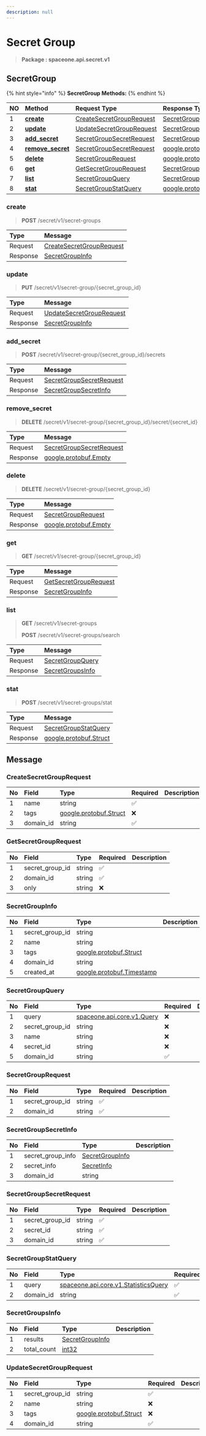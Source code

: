 ```yaml
---
description: null
---
```


# Secret Group

> **Package : spaceone.api.secret.v1**

## SecretGroup

{% hint style="info" %}
**SecretGroup Methods:**
{% endhint %}

| NO | Method | Request Type | Response Type | Description |
| :--- | :--- | :--- | :--- | :--- |
| 1 | [**create**](secret-group.md#create) | [CreateSecretGroupRequest](secret-group.md#createsecretgrouprequest) | [SecretGroupInfo](secret-group.md#secretgroupinfo) |  |
| 2 | [**update**](secret-group.md#update) | [UpdateSecretGroupRequest](secret-group.md#updatesecretgrouprequest) | [SecretGroupInfo](secret-group.md#secretgroupinfo) |  |
| 3 | [**add\_secret**](secret-group.md#add_secret) | [SecretGroupSecretRequest](secret-group.md#secretgroupsecretrequest) | [SecretGroupSecretInfo](secret-group.md#secretgroupsecretinfo) |  |
| 4 | [**remove\_secret**](secret-group.md#remove_secret) | [SecretGroupSecretRequest](secret-group.md#secretgroupsecretrequest) | [google.protobuf.Empty](https://github.com/protocolbuffers/protobuf/blob/master/src/google/protobuf/empty.proto) |  |
| 5 | [**delete**](secret-group.md#delete) | [SecretGroupRequest](secret-group.md#secretgrouprequest) | [google.protobuf.Empty](https://github.com/protocolbuffers/protobuf/blob/master/src/google/protobuf/empty.proto) |  |
| 6 | [**get**](secret-group.md#get) | [GetSecretGroupRequest](secret-group.md#getsecretgrouprequest) | [SecretGroupInfo](secret-group.md#secretgroupinfo) |  |
| 7 | [**list**](secret-group.md#list) | [SecretGroupQuery](secret-group.md#secretgroupquery) | [SecretGroupsInfo](secret-group.md#secretgroupsinfo) |  |
| 8 | [**stat**](secret-group.md#stat) | [SecretGroupStatQuery](secret-group.md#secretgroupstatquery) | [google.protobuf.Struct](https://github.com/protocolbuffers/protobuf/blob/master/src/google/protobuf/struct.proto) |  |

### create

> **POST** /secret/v1/secret-groups

| Type | Message |
| :--- | :--- |
| Request | [CreateSecretGroupRequest](secret-group.md#createsecretgrouprequest) |
| Response | [SecretGroupInfo](secret-group.md#secretgroupinfo) |

### update

> **PUT** /secret/v1/secret-group/{secret\_group\_id}

| Type | Message |
| :--- | :--- |
| Request | [UpdateSecretGroupRequest](secret-group.md#updatesecretgrouprequest) |
| Response | [SecretGroupInfo](secret-group.md#secretgroupinfo) |

### add\_secret

> **POST** /secret/v1/secret-group/{secret\_group\_id}/secrets

| Type | Message |
| :--- | :--- |
| Request | [SecretGroupSecretRequest](secret-group.md#secretgroupsecretrequest) |
| Response | [SecretGroupSecretInfo](secret-group.md#secretgroupsecretinfo) |

### remove\_secret

> **DELETE** /secret/v1/secret-group/{secret\_group\_id}/secret/{secret\_id}

| Type | Message |
| :--- | :--- |
| Request | [SecretGroupSecretRequest](secret-group.md#secretgroupsecretrequest) |
| Response | [google.protobuf.Empty](https://github.com/protocolbuffers/protobuf/blob/master/src/google/protobuf/empty.proto) |

### delete

> **DELETE** /secret/v1/secret-group/{secret\_group\_id}

| Type | Message |
| :--- | :--- |
| Request | [SecretGroupRequest](secret-group.md#secretgrouprequest) |
| Response | [google.protobuf.Empty](https://github.com/protocolbuffers/protobuf/blob/master/src/google/protobuf/empty.proto) |

### get

> **GET** /secret/v1/secret-group/{secret\_group\_id}

| Type | Message |
| :--- | :--- |
| Request | [GetSecretGroupRequest](secret-group.md#getsecretgrouprequest) |
| Response | [SecretGroupInfo](secret-group.md#secretgroupinfo) |

### list

> **GET** /secret/v1/secret-groups
>
> **POST** /secret/v1/secret-groups/search

| Type | Message |
| :--- | :--- |
| Request | [SecretGroupQuery](secret-group.md#secretgroupquery) |
| Response | [SecretGroupsInfo](secret-group.md#secretgroupsinfo) |

### stat

> **POST** /secret/v1/secret-groups/stat

| Type | Message |
| :--- | :--- |
| Request | [SecretGroupStatQuery](secret-group.md#secretgroupstatquery) |
| Response | [google.protobuf.Struct](https://github.com/protocolbuffers/protobuf/blob/master/src/google/protobuf/struct.proto) |

## Message

### CreateSecretGroupRequest

| No | Field | Type | Required | Description |
| :--- | :--- | :--- | :--- | :--- |
| 1 | name | string | ✅ |  |
| 2 | tags | [google.protobuf.Struct](https://github.com/protocolbuffers/protobuf/blob/master/src/google/protobuf/struct.proto) | ❌ |  |
| 3 | domain\_id | string | ✅ |  |

### GetSecretGroupRequest

| No | Field | Type | Required | Description |
| :--- | :--- | :--- | :--- | :--- |
| 1 | secret\_group\_id | string | ✅ |  |
| 2 | domain\_id | string | ✅ |  |
| 3 | only | string | ❌ |  |

### SecretGroupInfo

| No | Field | Type | Description |
| :--- | :--- | :--- | :--- |
| 1 | secret\_group\_id | string |  |
| 2 | name | string |  |
| 3 | tags | [google.protobuf.Struct](https://github.com/protocolbuffers/protobuf/blob/master/src/google/protobuf/struct.proto) |  |
| 4 | domain\_id | string |  |
| 5 | created\_at | [google.protobuf.Timestamp](https://github.com/protocolbuffers/protobuf/blob/master/src/google/protobuf/timestamp.proto) |  |

### SecretGroupQuery

| No | Field | Type | Required | Description |
| :--- | :--- | :--- | :--- | :--- |
| 1 | query | [spaceone.api.core.v1.Query](https://spaceone-dev.gitbook.io/api-reference/common-v1/search-query) | ❌ |  |
| 2 | secret\_group\_id | string | ❌ |  |
| 3 | name | string | ❌ |  |
| 4 | secret\_id | string | ❌ |  |
| 5 | domain\_id | string | ✅ |  |

### SecretGroupRequest

| No | Field | Type | Required | Description |
| :--- | :--- | :--- | :--- | :--- |
| 1 | secret\_group\_id | string | ✅ |  |
| 2 | domain\_id | string | ✅ |  |

### SecretGroupSecretInfo

| No | Field | Type | Description |
| :--- | :--- | :--- | :--- |
| 1 | secret\_group\_info | [SecretGroupInfo](secret-group.md#secretgroupinfo) |  |
| 2 | secret\_info | [SecretInfo](secret-group.md#secretinfo) |  |
| 3 | domain\_id | string |  |

### SecretGroupSecretRequest

| No | Field | Type | Required | Description |
| :--- | :--- | :--- | :--- | :--- |
| 1 | secret\_group\_id | string | ✅ |  |
| 2 | secret\_id | string | ✅ |  |
| 3 | domain\_id | string | ✅ |  |

### SecretGroupStatQuery

| No | Field | Type | Required | Description |
| :--- | :--- | :--- | :--- | :--- |
| 1 | query | [spaceone.api.core.v1.StatisticsQuery](https://spaceone-dev.gitbook.io/api-reference/common-v1/statistics-query) | ✅ |  |
| 2 | domain\_id | string | ✅ |  |

### SecretGroupsInfo

| No | Field | Type | Description |
| :--- | :--- | :--- | :--- |
| 1 | results | [SecretGroupInfo](secret-group.md#secretgroupinfo) |  |
| 2 | total\_count | [int32](https://github.com/protocolbuffers/protobuf/blob/master/src/google/protobuf/type.proto) |  |

### UpdateSecretGroupRequest

| No | Field | Type | Required | Description |
| :--- | :--- | :--- | :--- | :--- |
| 1 | secret\_group\_id | string | ✅ |  |
| 2 | name | string | ❌ |  |
| 3 | tags | [google.protobuf.Struct](https://github.com/protocolbuffers/protobuf/blob/master/src/google/protobuf/struct.proto) | ❌ |  |
| 4 | domain\_id | string | ✅ |  |

